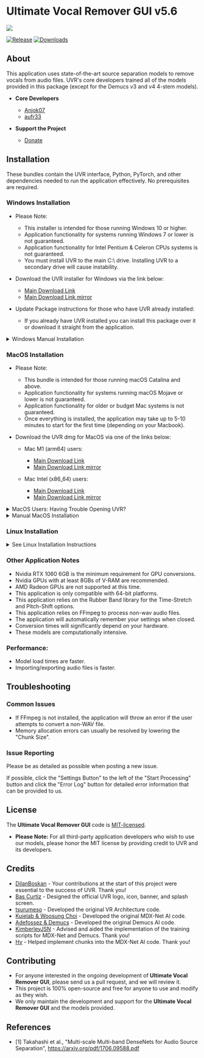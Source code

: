 # Ultimate Vocal Remover GUI v5.6
<img src="https://raw.githubusercontent.com/Anjok07/ultimatevocalremovergui/v5.6/gui_data/img/UVR_5_6_0.png?raw=true" />

[![Release](https://img.shields.io/github/release/anjok07/ultimatevocalremovergui.svg)](https://github.com/anjok07/ultimatevocalremovergui/releases/latest)
[![Downloads](https://img.shields.io/github/downloads/anjok07/ultimatevocalremovergui/total.svg)](https://github.com/anjok07/ultimatevocalremovergui/releases)

## About

This application uses state-of-the-art source separation models to remove vocals from audio files. UVR's core developers trained all of the models provided in this package (except for the Demucs v3 and v4 4-stem models).

- **Core Developers**
    - [Anjok07](https://github.com/anjok07)
    - [aufr33](https://github.com/aufr33)

- **Support the Project**
    - [Donate](https://www.buymeacoffee.com/uvr5)

## Installation

These bundles contain the UVR interface, Python, PyTorch, and other dependencies needed to run the application effectively. No prerequisites are required.

### Windows Installation

- Please Note:
    - This installer is intended for those running Windows 10 or higher. 
    - Application functionality for systems running Windows 7 or lower is not guaranteed.
    - Application functionality for Intel Pentium & Celeron CPUs systems is not guaranteed.
    - You must install UVR to the main C:\ drive. Installing UVR to a secondary drive will cause instability.

- Download the UVR installer for Windows via the link below:
    - [Main Download Link](https://github.com/Anjok07/ultimatevocalremovergui/releases/download/v5.5.0/UVR_v5.5.1_setup.exe)
    - [Main Download Link mirror](https://www.mediafire.com/file_premium/j8hkuvbic6nqy7i/UVR_v5.5.1_setup.exe/file)
- Update Package instructions for those who have UVR already installed:
    - If you already have UVR installed you can install this package over it or download it straight from the application.

<details id="WindowsManual">
  <summary>Windows Manual Installation</summary>

### Manual Windows Installation

- Download and extract the repository [here](https://github.com/Anjok07/ultimatevocalremovergui/archive/refs/heads/master.zip)
- Download and install Python [here](https://www.python.org/ftp/python/3.9.8/python-3.9.8-amd64.exe)
   - Make sure to check "Add python.exe to PATH" during the install
- Run the following commands from the extracted repo directory:

```
python.exe -m pip install -r requirements.txt
```

If you have a compatible Nvidia GPU, run the following command:

```
python.exe -m pip install --upgrade torch --extra-index-url https://download.pytorch.org/whl/cu117
```

If you do not have FFmpeg or Rubber Band installed and want to avoid going through the process of installing them the long way, follow the instructions below.

**FFmpeg Installation**

- Download the precompiled build [here](https://www.gyan.dev/ffmpeg/builds/ffmpeg-release-essentials.zip)
- From the archive, extract the following file to the UVR application directory:
   - ```ffmpeg-5.1.2-essentials_build/bin/ffmpeg.exe```

**Rubber Band Installation**

In order to use the Time Stretch or Change Pitch tool, you'll need Rubber Band.

- Download the precompiled build [here](https://breakfastquay.com/files/releases/rubberband-3.1.2-gpl-executable-windows.zip)
- From the archive, extract the following files to the UVR application directory:
   - ```rubberband-3.1.2-gpl-executable-windows/rubberband.exe```
   - ```rubberband-3.1.2-gpl-executable-windows/sndfile.dll```

</details>

### MacOS Installation
- Please Note:
    - This bundle is intended for those running macOS Catalina and above.
    - Application functionality for systems running macOS Mojave or lower is not guaranteed.
    - Application functionality for older or budget Mac systems is not guaranteed.
    - Once everything is installed, the application may take up to 5-10 minutes to start for the first time (depending on your Macbook).
    
- Download the UVR dmg for MacOS via one of the links below:
    - Mac M1 (arm64) users:
       - [Main Download Link](https://github.com/Anjok07/ultimatevocalremovergui/releases/download/v5.5.0/Ultimate_Vocal_Remover_v5_5_MacOS_arm64.dmg)
       - [Main Download Link mirror](https://www.mediafire.com/file_premium/o0tfneebhqw554e/Ultimate_Vocal_Remover_v5_5_MacOS_arm64.dmg/file)

    - Mac Intel (x86_64) users:
       - [Main Download Link](https://github.com/Anjok07/ultimatevocalremovergui/releases/download/v5.5.0/Ultimate_Vocal_Remover_v5_5_MacOS_x86_64.dmg)
       - [Main Download Link mirror](https://www.mediafire.com/file_premium/m19wucslk9uzpcc/Ultimate_Vocal_Remover_v5_5_MacOS_x86_64.dmg/file)

<details id="CannotOpen">
  <summary>MacOS Users: Having Trouble Opening UVR?</summary>

> Due to Apples strict application security, you may need to follow these steps to open UVR.
>
> First, run the following command via Terminal.app to allow applications to run from all sources (it's recommended that you re-enable this once UVR opens properly.)
> 
> ```bash
> sudo spctl --master-disable
> ```
> 
> Second, run the following command to bypass Notarization: 
> 
> ```bash
> sudo xattr -rd com.apple.quarantine /Applications/Ultimate\ Vocal\ Remover.app
> ```

</details>

<details id="MacInstall">
  <summary>Manual MacOS Installation</summary>

### Manual MacOS Installation

- Download and save this repository [here](https://github.com/Anjok07/ultimatevocalremovergui/archive/refs/heads/master.zip)
- Download and install Python 3.10 [here](https://www.python.org/ftp/python/3.10.9/python-3.10.9-macos11.pkg)
- From the saved directory run the following - 

```
pip3 install -r requirements.txt
```

- If your Mac is running with an M1, please run the following command next. If not, skip this step. - 

```
cp /Library/Frameworks/Python.framework/Versions/3.10/lib/python3.10/site-packages/_soundfile_data/libsndfile_arm64.dylib /Library/Frameworks/Python.framework/Versions/3.10/lib/python3.10/site-packages/_soundfile_data/libsndfile.dylib
```

**FFmpeg Installation**

- Once everything is done installing, download the correct FFmpeg binary for your system [here](http://www.osxexperts.net) and place it into the main application directory.

**Rubber Band Installation**

In order to use the Time Stretch or Change Pitch tool, you'll need Rubber Band.

- Download the precompiled build [here](https://breakfastquay.com/files/releases/rubberband-3.1.2-gpl-executable-windows.zip)
- From the archive, extract the following files to the UVR/lib_v5 application directory:
   - ```rubberband-3.1.2-gpl-executable-macos/rubberband```

This process has been tested on a MacBook Pro 2021 (using M1) and a MacBook Air 2017 and is confirmed to be working on both.

</details>

### Linux Installation

<details id="LinuxInstall">
  <summary>See Linux Installation Instructions</summary>

<br />
    
**These install instructions are for Ubuntu 22.10.**

- Download and save this repository [here](https://github.com/Anjok07/ultimatevocalremovergui/archive/refs/heads/master.zip)
- From the saved directory run the following commands in this order- 

```
sudo apt update && sudo apt upgrade
sudo apt-get update
sudo apt install ffmpeg
sudo apt install python3-pip
sudo apt-get -y install python3-tk
pip3 install -r requirements.txt
```

</details>

### Other Application Notes
- Nvidia RTX 1060 6GB is the minimum requirement for GPU conversions.
- Nvidia GPUs with at least 8GBs of V-RAM are recommended.
- AMD Radeon GPUs are not supported at this time.
- This application is only compatible with 64-bit platforms. 
- This application relies on the Rubber Band library for the Time-Stretch and Pitch-Shift options.
- This application relies on FFmpeg to process non-wav audio files.
- The application will automatically remember your settings when closed.
- Conversion times will significantly depend on your hardware. 
- These models are computationally intensive. 

### Performance:
- Model load times are faster.
- Importing/exporting audio files is faster.

## Troubleshooting

### Common Issues

- If FFmpeg is not installed, the application will throw an error if the user attempts to convert a non-WAV file.
- Memory allocation errors can usually be resolved by lowering the "Chunk Size".

### Issue Reporting

Please be as detailed as possible when posting a new issue. 

If possible, click the "Settings Button" to the left of the "Start Processing" button and click the "Error Log" button for detailed error information that can be provided to us.

## License

The **Ultimate Vocal Remover GUI** code is [MIT-licensed](LICENSE). 

- **Please Note:** For all third-party application developers who wish to use our models, please honor the MIT license by providing credit to UVR and its developers.

## Credits

- [DilanBoskan](https://github.com/DilanBoskan) - Your contributions at the start of this project were essential to the success of UVR. Thank you!
- [Bas Curtiz](https://www.youtube.com/user/bascurtiz) - Designed the official UVR logo, icon, banner, and splash screen.
- [tsurumeso](https://github.com/tsurumeso) - Developed the original VR Architecture code. 
- [Kuielab & Woosung Choi](https://github.com/kuielab) - Developed the original MDX-Net AI code. 
- [Adefossez & Demucs](https://github.com/facebookresearch/demucs) - Developed the original Demucs AI code. 
- [KimberleyJSN](https://github.com/KimberleyJensen) - Advised and aided the implementation of the training scripts for MDX-Net and Demucs. Thank you!
- [Hv](https://github.com/NaJeongMo/Colab-for-MDX_B) - Helped implement chunks into the MDX-Net AI code. Thank you!

## Contributing

- For anyone interested in the ongoing development of **Ultimate Vocal Remover GUI**, please send us a pull request, and we will review it. 
- This project is 100% open-source and free for anyone to use and modify as they wish. 
- We only maintain the development and support for the **Ultimate Vocal Remover GUI** and the models provided. 

## References
- [1] Takahashi et al., "Multi-scale Multi-band DenseNets for Audio Source Separation", https://arxiv.org/pdf/1706.09588.pdf
